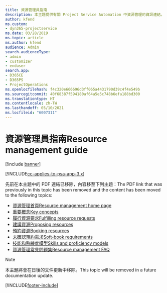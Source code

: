 ```yaml
---
title: 資源管理員指南
description: 本主題提供有關 Project Service Automation 中資源管理的資訊連結。
author: kfend
ms.custom:
- dyn365-projectservice
ms.date: 03/28/2019
ms.topic: article
ms.author: kfend
audience: Admin
search.audienceType:
- admin
- customizer
- enduser
search.app:
- D365CE
- D365PS
- ProjectOperations
ms.openlocfilehash: f4c320e666696d3ff065a4431790d39c4f4e549b
ms.sourcegitcommit: 40f68387f594180af64a5e5c748b6efa188bd300
ms.translationtype: HT
ms.contentlocale: zh-TW
ms.lasthandoff: 05/10/2021
ms.locfileid: "6007311"
---
```

# <a name="resource-management-guide"></a><span data-ttu-id="7ab30-103">資源管理員指南</span><span class="sxs-lookup"><span data-stu-id="7ab30-103">Resource management guide</span></span>

[!include [banner](../../includes/psa-now-project-operations.md)]

[!INCLUDE[cc-applies-to-psa-app-3.x](../../includes/cc-applies-to-psa-app-3x.md)]

<span data-ttu-id="7ab30-104">先前在本主題中的 PDF 連結已移除，內容移至下列主題：</span><span class="sxs-lookup"><span data-stu-id="7ab30-104">The PDF link that was previously in this topic has been removed and the content has been moved to the following topics:</span></span>

- [<span data-ttu-id="7ab30-105">資源管理首頁</span><span class="sxs-lookup"><span data-stu-id="7ab30-105">Resource management home page</span></span>](../resource-management-home-page.md)
- [<span data-ttu-id="7ab30-106">重要概念</span><span class="sxs-lookup"><span data-stu-id="7ab30-106">Key concepts</span></span>](../reports-key-concepts.md)
- [<span data-ttu-id="7ab30-107">履行資源要求</span><span class="sxs-lookup"><span data-stu-id="7ab30-107">Fulfilling resource requests</span></span>](../resource-management-fulfill-requests.md)
- [<span data-ttu-id="7ab30-108">建議資源</span><span class="sxs-lookup"><span data-stu-id="7ab30-108">Proposing resources</span></span>](../resource-management-propose-resources.md)
- [<span data-ttu-id="7ab30-109">預約資源</span><span class="sxs-lookup"><span data-stu-id="7ab30-109">Booking resources</span></span>](../resource-management-book-resources-scheduleboard.md)
- [<span data-ttu-id="7ab30-110">未確認預約需求</span><span class="sxs-lookup"><span data-stu-id="7ab30-110">Soft-book requirements</span></span>](../resource-management-softbook-requirements.md)
- [<span data-ttu-id="7ab30-111">技能和熟練度模型</span><span class="sxs-lookup"><span data-stu-id="7ab30-111">Skills and proficiency models</span></span>](../resource-management-skills-proficiency.md)
- [<span data-ttu-id="7ab30-112">資源管理常見問題集</span><span class="sxs-lookup"><span data-stu-id="7ab30-112">Resource management FAQ</span></span>](../resource-management-faq.md)

> [!NOTE]
> <span data-ttu-id="7ab30-113">本主題將會在日後的文件更新中移除。</span><span class="sxs-lookup"><span data-stu-id="7ab30-113">This topic will be removed in a future documentation update.</span></span> 


[!INCLUDE[footer-include](../../includes/footer-banner.md)]